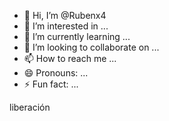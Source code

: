 - 👋 Hi, I’m @Rubenx4
- 👀 I’m interested in ...
- 🌱 I’m currently learning ...
- 💞️ I’m looking to collaborate on ...
- 📫 How to reach me ...
- 😄 Pronouns: ...
- ⚡ Fun fact: ...

<!---
Rubenx4/Rubenx4 is a ✨ special ✨ repository because its `README.md`  appears on your GitHub profile.
You can click the Preview link to take a look at your changes.
--->
liberación 
